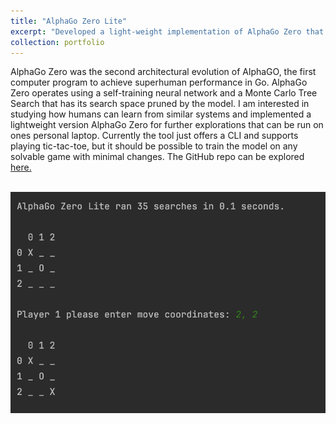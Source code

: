 ```yaml
---
title: "AlphaGo Zero Lite"
excerpt: "Developed a light-weight implementation of AlphaGo Zero that can be trained and run on a personal laptop to play board games through a CLI. <br/><img src='/images/alpha_go.png'>"
collection: portfolio
---
```


AlphaGo Zero was the second architectural evolution of AlphaGO, the first computer program to achieve superhuman performance in Go. AlphaGo Zero operates using a self-training neural network and a Monte Carlo Tree Search that has its search space pruned by the model. I am interested in studying how humans can learn from similar systems and implemented a lightweight version AlphaGo Zero for further explorations that can be run on ones personal laptop. Currently the tool just offers a CLI and supports playing tic-tac-toe, but it should be possible to train the model on any solvable game with minimal changes. The GitHub repo can be explored [here.](https://github.com/charles-ison/alpha_go_zero_lite)

<br/><img src='/images/alpha_go.png'>
